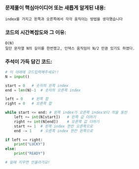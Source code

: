 ### 문제풀이 핵심아이디어 또는 새롭게 알게된 내용: 
    index를 가지고 왼쪽과 오른쪽에서 각각 움직이는 방법을 생각했습니다
    
### 코드의 시간복잡도와 그 이유:
    O(N)
    일단 문자열 N의 길이를 한번쟀고, 인덱스 움직임이 N/2 만큼 있기도 하였다.
    
    
### 주석이 가득 담긴 코드:
```python
# 이 아래에 코드입력해주세요!!
N = input()

start = 0   # 숫자의 왼쪽 index
end = len(N)-1  # 숫자의 오른쪽 index

left = 0    # 왼쪽 합
right = 0   # 오른쪽 합

while start <= end: # 왼쪽 index가 오른쪽 index보다 작을 동안
    left += int(N[start])   # 왼쪽 값 더하기
    right += int(N[end])    # 오른쪽 값 더하기
    start += 1  # 왼쪽 index 한칸 오른쪽으로
    end -= 1    # 오른쪽 index 한칸 왼쪽으로

if left == right:
    print("LUCKY")
else:
    print("READY")

# 밑에 지우면 안올라가요!
```